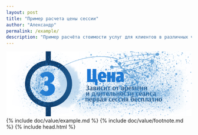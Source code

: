 ```yaml
---
layout: post
title: "Пример расчета цены сессии"
author: "Александр"
permalink: /example/
description: "Пример расчёта стоимости услуг для клиентов в различных часовых поясах, странах и континентах"
---
```


<a href="/value/">![Примеры расчета стоимости сеанса психотерапии](/_img/3-2.png)</a>
{% include doc/value/example.md %}
{% include doc/value/footnote.md %}
{% include head.html %}

